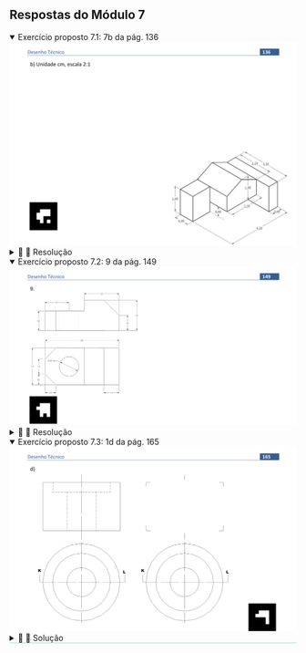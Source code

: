 <link rel="stylesheet" href="../../scripts/style.css">

<h2 id="inicio">Respostas do Módulo 7</h2> 
	
  <details open><summary>Exercício proposto 7.1: 7b da pág. 136</summary>
  <img src="../../dt/Apost_DT_2021_00032.png" />
  <div class="combo">
  <details class="sub"><summary>&#x1f4cf; &#x1f4d0; Resolução</summary>
  <p>Vamos desenhar as <b>Vistas do objeto</b> que está representado em <b>Perspectiva Isométrica</b>. A representação será no <b>primeiro diedro</b>.</p>
  <ul class="slider">
	   <li>
           <input type="radio" id="dt400" name="sl">
           <label for="dt400"></label>
           <img src="32_01_01.png"/>
         <figcaption><b>Identificamos as Vistas</b> Frontal (VF), Superior (VS) e Lateral Esquerda (VLE) na Perspectiva.</figcaption>
       </li>
	   <li>
           <input type="radio" id="dt401" name="sl">
           <label for="dt401"></label>
           <img src="32_01_02.png"/>
         <figcaption>Após <b>analisarmos a forma</b> do objeto e <b>delimitar o mesmo</b> obtemos as maiores dimensões do objeto: 4,2cm de largura, 2,2cm de altura e 3,2cm de profundidade. Desenhamos um <b>esboço</b> para as Vistas e marcamos essas dimensões maiores para termos uma ideia do espaço que será ocupado para o desenho.</figcaption>
       </li>
	   <li>
           <input type="radio" id="dt402" name="sl">
           <label for="dt402"></label>
           <img src="32_01_03.png"/>
         <figcaption>Desenhamos três retângulos conforme o esboço, lembrando que devemos utilizar a escala 2:1 para representar as medidas e que devemos deixar um mesmo espaçamento entre os retângulos. </figcaption>
       </li>
	   <li>
           <input type="radio" id="dt403" name="sl">
           <label for="dt403"></label>
           <img src="32_01_04.png"/>
         <figcaption>Marcamos nas Vistas as <b>medidas menores</b>.</figcaption>
       </li>
	   <li>
           <input type="radio" id="dt404" name="sl">
           <label for="dt404"></label>
           <img src="32_01_05.png"/>
         <figcaption><b>Detalhamos as Vistas</b> do objeto. </figcaption>
       </li>
    </ul>
	<img src="32_01_00.png" class="fundo"/>
  </details></div></details>
  <details open><summary>Exercício proposto 7.2: 9 da pág. 149</summary>
  <img src="../../dt/Apost_DT_2021_00045.png" />
  <details class="sub"><summary>&#x1f4cf; &#x1f4d0; Resolução</summary>
  <p>Vamos construir a <b>Perspectiva Isométrica Simplificada</b> do Objeto.</p>
  <ul class="slider">
       <li>
           <input type="radio" id="dt741" name="sl">
           <label for="dt741"></label>
           <img src="45_01_01.png"/>
         <figcaption>Construímos o sólido seguindo os mesmos passos dos exercícios anteriores.</figcaption>
       </li>
	   <li>
           <input type="radio" id="dt742" name="sl">
           <label for="dt742"></label>
           <img src="45_01_02.png"/>
         <figcaption>Representamos a circunferência que está contida num plano horizontal (aparece em VG na vista superior). </figcaption>
       </li>
	   <li>
           <input type="radio" id="dt743" name="sl">
           <label for="dt743"></label>
           <img src="45_01_03.png"/>
         <figcaption>Pronto! A perspectiva está representada.</figcaption>
       </li>
    </ul>
	<img src="45_01_00.png" class="fundo"/>
  </details>
  </details>
  <details open style="border-bottom: 1px solid #a2dec0;"><summary>Exercício proposto 7.3: 1d da pág. 165</summary>
  <img src="../../dt/Apost_DT_2021_00061.png" /><details class="sub"><summary>&#x1f4cf; &#x1f4d0; Solução</summary>
  <p>Vamos representar o corte indicado no objeto.</p>
    <img src="61_01.png"/>
    <figcaption>O corte é obtido por meio da interseção com um Plano Frontal definido pelos pontos A e B. Somente a seção resultante que é hachurada.</figcaption>
  </details>
  </details>


